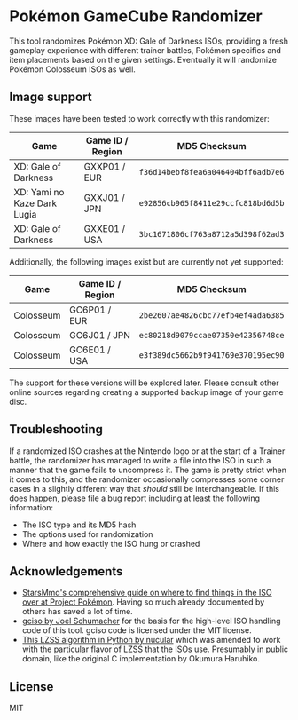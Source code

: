 # Pokémon GameCube Randomizer

This tool randomizes Pokémon XD: Gale of Darkness ISOs, providing a fresh gameplay
experience with different trainer battles, Pokémon specifics and item placements
based on the given settings. Eventually it will randomize Pokémon Colosseum ISOs
as well.

## Image support

These images have been tested to work correctly with this randomizer:

| Game                        | Game ID / Region | MD5 Checksum                       |
| --------------------------- | -----------------| ---------------------------------- |
| XD: Gale of Darkness        | GXXP01 / EUR     | `f36d14bebf8fea6a046404bff6adb7e6` |
| XD: Yami no Kaze Dark Lugia | GXXJ01 / JPN     | `e92856cb965f8411e29ccfc818bd6d5b` |
| XD: Gale of Darkness        | GXXE01 / USA     | `3bc1671806cf763a8712a5d398f62ad3` |

Additionally, the following images exist but are currently not yet supported:

| Game                        | Game ID / Region | MD5 Checksum                       |
| --------------------------- | -----------------| ---------------------------------- |
| Colosseum                   | GC6P01 / EUR     | `2be2607ae4826cbc77efb4ef4ada6385` |
| Colosseum                   | GC6J01 / JPN     | `ec80218d9079ccae07350e42356748ce` |
| Colosseum                   | GC6E01 / USA     | `e3f389dc5662b9f941769e370195ec90` |

The support for these versions will be explored later. Please consult other online
sources regarding creating a supported backup image of your game disc.

## Troubleshooting
If a randomized ISO crashes at the Nintendo logo or at the start of a Trainer battle, the randomizer
has managed to write a file into the ISO in such a manner that the game fails to uncompress it. The
game is pretty strict when it comes to this, and the randomizer occasionally compresses some corner
cases in a slightly different way that *should* still be interchangeable. If this does happen, please
file a bug report including at least the following information:

* The ISO type and its MD5 hash
* The options used for randomization
* Where and how exactly the ISO hung or crashed

## Acknowledgements

* [StarsMmd's comprehensive guide on where to find things in the ISO over at Project Pokémon](https://projectpokemon.org/tutorials/rom/stars-pok%C3%A9mon-colosseum-and-xd-hacking-tutorial/).
  Having so much already documented by others has saved a lot of time.
* [gciso by Joel Schumacher](https://github.com/pfirsich/gciso) for the basis for the high-level 
  ISO handling code of this tool. gciso code is licensed under the MIT license.
* [This LZSS algorithm in Python by nucular](https://gist.github.com/nucular/258d544bbd1ba401232ae83a11bd8857)
  which was amended to work with the particular flavor of LZSS that the ISOs use. Presumably in
  public domain, like the original C implementation by Okumura Haruhiko.

## License

MIT
